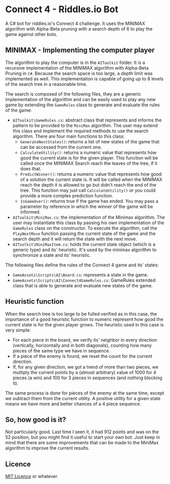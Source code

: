 # Connect 4 - Riddles.io Bot
A C# bot for riddles.io's Connect 4 challenge. It uses the MINIMAX algorithm with Alpha-Beta pruning with a search depth of 6 to play the game against other bots.


## MINIMAX - Implementing the computer player
The algorithm to play the computer is in the ``AIToolkit`` folder. It is a recursive implementation of the MINIMAX algorithm with Alpha-Beta Pruning in ``C#``. Because the search space is too large, a depth limit was implemented as well. This implementation is capable of going up to 8 levels of the search tree in a reasonable time. 

The search is composed of the following files, they are a generic implementation of the algorithm and can be easily used to play any new game by extending the ``GameRules`` class to generate and evaluate the rules of the game:
 - ``AIToolkit\GameRules.cs``: abstract class that represents and informs the pattern to be provided to the ``MiniMax`` algorithm. The user may extend this class and implement the required methods to use the search algorithm. There are four main functions to this class:
    - ``GenerateNextStates()``: returns a list of new states of the game that can be accessed from the current one.
    - ``CalculateUtility()``: returns a numeric value that represents how good the current state is for the given player. This function will be called once the MINIMAX Search reach the leaves of the tree, if it does that.
    - ``PredictWinner()``: returns a numeric value that represents how good of a solution the current state is. It will be called when the MINIMAX reach the depth it is allowed to go but didn't reach the end of the tree. This function may just call ``CalculateUtility()`` or you could provide a more complex prediction function.
    - ``IsGameOver()``: returns true if the game has ended. You may pass a parameter by reference in which the winner of the game will be informed.
 - ``AIToolkit\MiniMax.cs``: the implementation of the Minimax algorithm. The user may instantiate this class by passing his own implementation of the ``GameRules`` class on the constructor. To execute the algorithm, call the ``PlayNextMove`` function passing the current state of the game and the search depth and it will return the state with the next move.
 - ``AIToolkit\MiniMaxItem.cs``: holds the current state object (which is a generic type) and its' heuristic. It's used by the minimax algorithm to synchronize a state and its' heuristic.

The following files define the rules of the Connect 4 game and its' states:
 - ``GameAssets\Scripts\AI\Board.cs``: represents a state in the game.
 - ``GameAssets\Scripts\AI\Connect4GameRules.cs``: GameRules extended class that is able to generate and evaluate new states of the game. 

## Heuristic function
When the search tree is too large to be fulled verified as in this case, the importance of a good heuristic function to numeric represent how good the current state is for the given player grows. The heuristic used in this case is very simple:
 - For each piece in the board, we verify its' neighbor in every direction (vertically, horizontally and in both diagonals), counting how many pieces of the same type we have in sequence. 
 - If a piece of the enemy is found, we reset the count for the current direction. 
 - If, for any given direction, we got a trend of more than two pieces, we multiply the current points by a (almost arbitrary) value of 1000 for 4 pieces (a win) and 100 for 3 pieces in sequences (and nothing blocking it). 

The same process is done for pieces of the enemy at the same time, except we subtract them from the current utility. A positive utility for a given state means we have more and better chances of a 4 piece sequence.

## So, how good is it?
Not particularly good. Last time I seen it, it had 912 points and was on the 52 position, but you might find it useful to start your own bot. Just keep in mind that there are some improvements that can be made to the MiniMax algorithm to improve the current results.

## Licence 
[MIT Licence](https://opensource.org/licenses/MIT) or whatever.